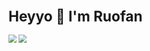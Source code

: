 # Heyyo 👋  I'm Ruofan

[![](http://img.shields.io/static/v1?label=ErrorBaker&message=ruofan&style=flat&logo=Gitbook&color=87dfd6)](https://blog.errorbaker.tw/posts/ruofan/)
[![](http://img.shields.io/static/v1?label=Blog&message=ruofan&style=flat&logo=vercel&color=87dfd6)](https://ruofan-blog.vercel.app/)







<!--
**ruofanwei/ruofanwei** is a ✨ _special_ ✨ repository because its `README.md` (this file) appears on your GitHub profile.

Here are some ideas to get you started:

- 🔭 I’m currently working on ...
- 🌱 I’m currently learning ...
- 👯 I’m looking to collaborate on ...
- 🤔 I’m looking for help with ...
- 💬 Ask me about ...
- 📫 How to reach me: ...
- 😄 Pronouns: ...
- ⚡ Fun fact: ...
-->
